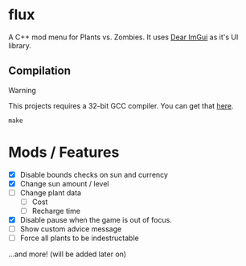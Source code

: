 # flux
A C++ mod menu for Plants vs. Zombies. It uses [Dear ImGui](https://github.com/ocornut/imgui)
as it's UI library.

## Compilation
> [!WARNING]
> This projects requires a 32-bit GCC compiler. You can get that [here](https://github.com/niXman/mingw-builds-binaries/releases).

```
make
```

# Mods / Features
- [X] Disable bounds checks on sun and currency
- [X] Change sun amount / level
- [ ] Change plant data
	- [ ] Cost
	- [ ] Recharge time
- [X] Disable pause when the game is out of focus.
- [ ] Show custom advice message
- [ ] Force all plants to be indestructable

...and more! (will be added later on)